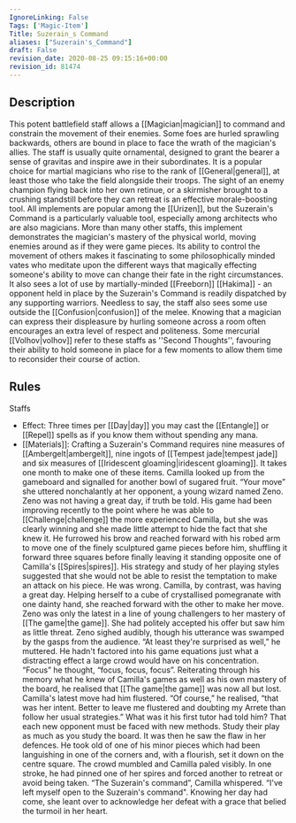 ```yaml
---
IgnoreLinking: False
Tags: ['Magic-Item']
Title: Suzerain_s Command
aliases: ["Suzerain's_Command"]
draft: False
revision_date: 2020-08-25 09:15:16+00:00
revision_id: 81474
---
```


## Description
This potent battlefield staff allows a [[Magician|magician]] to command and constrain the movement of their enemies. Some foes are hurled sprawling backwards, others are bound in place to face the wrath of the magician's allies. The staff is usually quite ornamental, designed to grant the bearer a sense of gravitas and inspire awe in their subordinates. It is a popular choice for martial magicians who rise to the rank of [[General|general]], at least those who take the field alongside their troops. The sight of an enemy champion flying back into her own retinue, or a skirmisher brought to a crushing standstill before they can retreat is an effective morale-boosting tool.
All implements are popular among the [[Urizen]], but the Suzerain's Command is a particularly valuable tool, especially among architects who are also magicians. More than many other staffs, this implement demonstrates the magician's mastery of the physical world, moving enemies around as if they were game pieces. Its ability to control the movement of others makes it fascinating to some philosophically minded vates who meditate upon the different ways that magically effecting someone's ability to move can change their fate in the right circumstances. It also sees a lot of use by martially-minded [[Freeborn]] [[Hakima]] - an opponent held in place by the Suzerain's Command is readily dispatched by any supporting warriors.
Needless to say, the staff also sees some use outside the [[Confusion|confusion]] of the melee. Knowing that a magician can express their displeasure by hurling someone across a room often encourages an extra level of respect and politeness. Some mercurial [[Volhov|volhov]] refer to these staffs as ''Second Thoughts'', favouring their ability to hold someone in place for a few moments to allow them time to reconsider their course of action.
## Rules
Staffs
* Effect: Three times per [[Day|day]] you may cast the [[Entangle]] or [[Repel]] spells as if you know them without spending any mana.
* [[Materials]]: Crafting a Suzerain's Command requires nine measures of [[Ambergelt|ambergelt]], nine ingots of [[Tempest jade|tempest jade]] and six measures of [[Iridescent gloaming|iridescent gloaming]]. It takes one month to make one of these items.
Camilla looked up from the gameboard and signalled for another bowl of sugared fruit.
“Your move” she uttered nonchalantly at her opponent, a young wizard named Zeno.
Zeno was not having a great day, if truth be told. His game had been improving recently to the point where he was able to [[Challenge|challenge]] the more experienced Camilla, but she was clearly winning and she made little attempt to hide the fact that she knew it. He furrowed his brow and reached forward with  his robed arm to move one of the finely sculptured game pieces before him, shuffling it forward three squares before finally leaving it standing opposite one of Camilla's [[Spires|spires]]. His strategy and study of her playing styles suggested that she would not be able to resist the temptation to make an attack on his piece.
He was wrong.
Camilla, by contrast, was having a great day. Helping herself to a cube of crystallised pomegranate with one dainty hand, she reached forward with the other to make her move. Zeno was only the latest in a line of young challengers to her mastery of [[The game|the game]]. She had politely accepted his offer but saw him as little threat. 
Zeno sighed audibly, though his utterance was swamped by the gasps from the audience. “At least they're surprised as well,” he muttered. He hadn't factored into his game equations just what a distracting effect a large crowd would have on his concentration. “Focus” he thought, “focus, focus, focus”. Reiterating through his memory what he knew of Camilla's games as well as his own mastery of the board, he realised that [[The game|the game]] was now all but lost. Camilla's latest move had him flustered. “Of course,” he realised, “that was her intent. Better to leave me flustered and doubting my Arrete than follow her usual strategies.” What was it his first tutor had told him? That each new opponent must be faced with new methods. Study their play as much as you study the board. It was then he saw the flaw in her defences.
He took old of one of his minor pieces which had been languishing in one of the corners and, with a flourish, set it down on the centre square. The crowd mumbled and Camilla paled visibly. In one stroke, he had pinned one of her spires and forced another to retreat or avoid being taken. 
“The Suzerain's command”, Camilla whispered. “I've left myself open to the Suzerain's command". Knowing her day had come, she leant over to acknowledge her defeat with a grace that belied the turmoil in her heart.